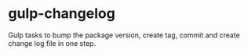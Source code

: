 gulp-changelog
===========================

Gulp tasks to bump the package version, create tag, commit and create change log file in one step.

